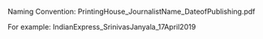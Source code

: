 Naming Convention: PrintingHouse_JournalistName_DateofPublishing.pdf

For example: IndianExpress_SrinivasJanyala_17April2019
